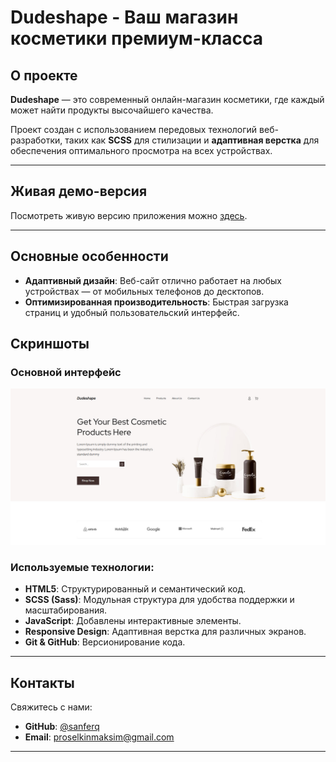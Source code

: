 
# Dudeshape - Ваш магазин косметики премиум-класса

## О проекте

**Dudeshape** — это современный онлайн-магазин косметики, где каждый может найти продукты высочайшего качества. 

Проект создан с использованием передовых технологий веб-разработки, таких как **SCSS** для стилизации и **адаптивная верстка** для обеспечения оптимального просмотра на всех устройствах.

---

## Живая демо-версия

Посмотреть живую версию приложения можно [здесь](https://sanferq.github.io/Beauty-shop/).

---

## Основные особенности
- **Адаптивный дизайн**: Веб-сайт отлично работает на любых устройствах — от мобильных телефонов до десктопов.
- **Оптимизированная производительность**: Быстрая загрузка страниц и удобный пользовательский интерфейс.


## Скриншоты

### Основной интерфейс

![Main Interface](img/screenshot/main.jpg)



### Используемые технологии:
- **HTML5**: Структурированный и семантический код.
- **SCSS (Sass)**: Модульная структура для удобства поддержки и масштабирования.
- **JavaScript**: Добавлены интерактивные элементы.
- **Responsive Design**: Адаптивная верстка для различных экранов.
- **Git & GitHub**: Версионирование кода.

---

## Контакты

Свяжитесь с нами:

- **GitHub**: [@sanferq](https://github.com/sanferq)
- **Email**: [proselkinmaksim@gmail.com](mailto:proselkinmaksim@gmail.com)

---
